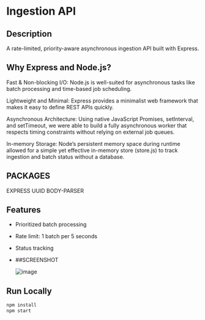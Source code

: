 # Ingestion API

## Description

A rate-limited, priority-aware asynchronous ingestion API built with Express.

## Why Express and Node.js?
Fast & Non-blocking I/O: Node.js is well-suited for asynchronous tasks like batch processing and time-based job scheduling.

 Lightweight and Minimal: Express provides a minimalist web framework that makes it easy to define REST APIs quickly.

Asynchronous Architecture: Using native JavaScript Promises, setInterval, and setTimeout, we were able to build a fully asynchronous worker that respects timing constraints without relying on external job queues.

 In-memory Storage: Node’s persistent memory space during runtime allowed for a simple yet effective in-memory store (store.js) to track ingestion and batch status without a database.

## PACKAGES
EXPRESS
UUID
BODY-PARSER


## Features

- Prioritized batch processing
- Rate limit: 1 batch per 5 seconds
- Status tracking
- ##SCREENSHOT

  ![image](https://github.com/user-attachments/assets/92e736bb-eb4d-498c-80b0-a62e19ad75dd)


## Run Locally

```bash
npm install
npm start
